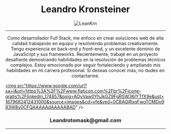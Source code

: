 <h1 align="center"> Leandro Kronsteiner</h1>
<div align="center">
    <img src="https://res.cloudinary.com/dtfppvicy/image/upload/v1678810170/BannerGit_hpl0os.png" alt="LeanKrn"  />
</div>




<hr>
<p align="center">Como desarrollador Full Stack, me enfoco en crear soluciones web de alta calidad trabajando en equipo y resolviendo problemas creativamente. Tengo experiencia en back-end y front-end, y un excelente dominio de JavaScript y sus frameworks. Recientemente, trabajé en un proyecto desafiante demostrando habilidades en la resolución de problemas técnicos complejos. Estoy emocionado por seguir fortaleciendo y ampliando mis habilidades en mi carrera profesional. Si deseas conocer más, no dudes en contactarme.</p>

<a href=https://www.linkedin.com/in/leankrn/ align="center"> <img src"https://www.google.com/url?sa=i&url=https%3A%2F%2Fwww.flaticon.com%2Fbr%2Ficone-gratis%2Flinkedin_174857&psig=AOvVaw0YhJkGZ9FgRSW36IYTfX9e&ust=1679682412431000&source=images&cd=vfe&ved=0CBAQjRxqFwoTCMDo993W8v0CFQAAAAAdAAAAABAD" /> </a>   

<h3 align="center">Leandrotomask@gmail.com</h3>
<hr>
